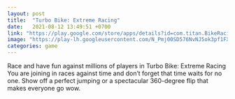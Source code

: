 ```yaml
---
layout: post
title:  "Turbo Bike: Extreme Racing"
date:   2021-08-12 13:49:51 +0700
link: "https://play.google.com/store/apps/details?id=com.titan.BikeRacing3.moto"
image: "https://play-lh.googleusercontent.com/N_Pmj00SD576NvNJ5ok3pf1FXl3leCuVcantiNsxFQCjCQD3v4nqS2QOg7taUE77CHx2=w1440-h620-rw"
categories: game
---
```


Race and have fun against millions of players in Turbo Bike: Extreme Racing
You are joining in races against time and don’t forget that time waits for no one. Show off a perfect jumping or a spectacular 360-degree flip that makes everyone go wow.
